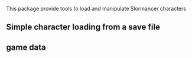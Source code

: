 This package provide tools to load and manipulate Slormancer characters

## Simple character loading from a save file

## game data